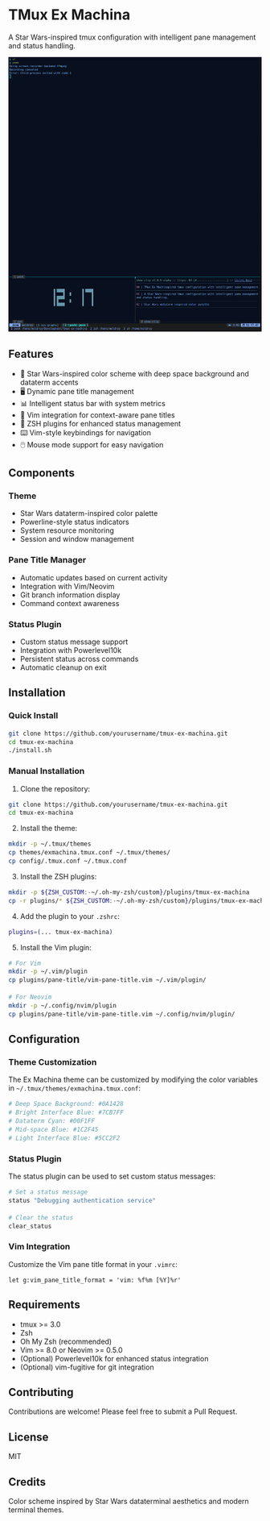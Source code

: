 # TMux Ex Machina

A Star Wars-inspired tmux configuration with intelligent pane management and status handling.

![Status Bar Preview](tmux-ex-machina.gif)

## Features

- 🎨 Star Wars-inspired color scheme with deep space background and dataterm accents
- 🖥️ Dynamic pane title management
- 📊 Intelligent status bar with system metrics
- 🔄 Vim integration for context-aware pane titles
- 🚀 ZSH plugins for enhanced status management
- ⌨️ Vim-style keybindings for navigation
- 🖱️ Mouse mode support for easy navigation

## Components

### Theme
- Star Wars dataterm-inspired color palette
- Powerline-style status indicators
- System resource monitoring
- Session and window management

### Pane Title Manager
- Automatic updates based on current activity
- Integration with Vim/Neovim
- Git branch information display
- Command context awareness

### Status Plugin
- Custom status message support
- Integration with Powerlevel10k
- Persistent status across commands
- Automatic cleanup on exit

## Installation

### Quick Install
```bash
git clone https://github.com/yourusername/tmux-ex-machina.git
cd tmux-ex-machina
./install.sh
```

### Manual Installation

1. Clone the repository:
```bash
git clone https://github.com/yourusername/tmux-ex-machina.git
cd tmux-ex-machina
```

2. Install the theme:
```bash
mkdir -p ~/.tmux/themes
cp themes/exmachina.tmux.conf ~/.tmux/themes/
cp config/.tmux.conf ~/.tmux.conf
```

3. Install the ZSH plugins:
```bash
mkdir -p ${ZSH_CUSTOM:-~/.oh-my-zsh/custom}/plugins/tmux-ex-machina
cp -r plugins/* ${ZSH_CUSTOM:-~/.oh-my-zsh/custom}/plugins/tmux-ex-machina/
```

4. Add the plugin to your `.zshrc`:
```bash
plugins=(... tmux-ex-machina)
```

5. Install the Vim plugin:
```bash
# For Vim
mkdir -p ~/.vim/plugin
cp plugins/pane-title/vim-pane-title.vim ~/.vim/plugin/

# For Neovim
mkdir -p ~/.config/nvim/plugin
cp plugins/pane-title/vim-pane-title.vim ~/.config/nvim/plugin/
```

## Configuration

### Theme Customization
The Ex Machina theme can be customized by modifying the color variables in `~/.tmux/themes/exmachina.tmux.conf`:

```bash
# Deep Space Background: #0A1428
# Bright Interface Blue: #7CB7FF
# Dataterm Cyan: #00F1FF
# Mid-space Blue: #1C2F45
# Light Interface Blue: #5CC2F2
```

### Status Plugin
The status plugin can be used to set custom status messages:

```bash
# Set a status message
status "Debugging authentication service"

# Clear the status
clear_status
```

### Vim Integration
Customize the Vim pane title format in your `.vimrc`:

```vim
let g:vim_pane_title_format = 'vim: %f%m [%Y]%r'
```

## Requirements

- tmux >= 3.0
- Zsh
- Oh My Zsh (recommended)
- Vim >= 8.0 or Neovim >= 0.5.0
- (Optional) Powerlevel10k for enhanced status integration
- (Optional) vim-fugitive for git integration

## Contributing

Contributions are welcome! Please feel free to submit a Pull Request.

## License

MIT

## Credits

Color scheme inspired by Star Wars dataterminal aesthetics and modern terminal themes.
